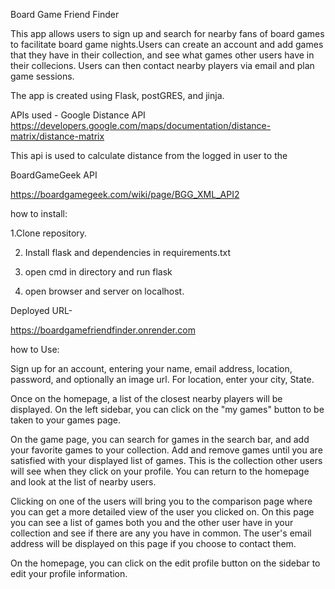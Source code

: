 Board Game Friend Finder

This app allows users to sign up and search for nearby fans of board games to facilitate board game nights.Users can create an account and add games that they have in their collection, and see what games other users have in their collecions. Users can then contact nearby players via email and plan game sessions.

The app is created using Flask, postGRES, and jinja. 

APIs used -
Google Distance API
https://developers.google.com/maps/documentation/distance-matrix/distance-matrix

This api is used to calculate distance from the logged in user to the 


BoardGameGeek API

https://boardgamegeek.com/wiki/page/BGG_XML_API2




how to install:

1.Clone repository.

2. Install flask and dependencies in requirements.txt

3. open cmd in directory and run flask

4. open browser and server on localhost. 

Deployed URL-

https://boardgamefriendfinder.onrender.com


how to Use:

Sign up for an account, entering your name, email address, location, password, and optionally an image url. For location, enter your city, State.

Once on the homepage, a list of the closest nearby players will be displayed. On the left sidebar, you can click on the "my games" button to be taken to your games page.

 On the game page, you can search for games in the search bar, and add your favorite games to your collection. Add and remove games until you 
are satisfied with your displayed list of games. This is the collection other users will see when they click on your profile. You can return to the homepage and look at the list of nearby users. 

Clicking on one of the users will bring you to the comparison page where you can get a more detailed view of the user you clicked on.
On this page you can see a list of games both you and the other user have in your collection and see if there are any you have in common. The user's email address will be displayed on this page if you choose to contact them.

On the homepage, you can click on the edit profile button on the sidebar to edit your profile information.
